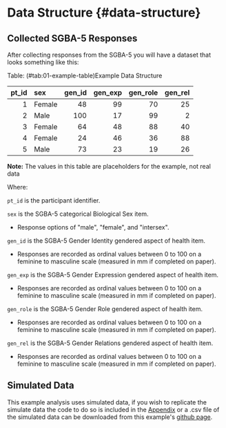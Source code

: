 # Data Structure {#data-structure}

## Collected SGBA-5 Responses

After collecting responses from the SGBA-5 you will have a dataset that looks something like this:




Table: (\#tab:01-example-table)Example Data Structure

| pt_id|sex    | gen_id| gen_exp| gen_role| gen_rel|
|-----:|:------|------:|-------:|--------:|-------:|
|     1|Female |     48|      99|       70|      25|
|     2|Male   |    100|      17|       99|       2|
|     3|Female |     64|      48|       88|      40|
|     4|Female |     24|      46|       36|      88|
|     5|Male   |     73|      23|       19|      26|

__Note:__
The values in this table are placeholders for the example, not real data

Where:

`pt_id` is the participant identifier.  

`sex` is the SGBA-5 categorical Biological Sex item.  

  - Response options of "male", "female", and "intersex".  

`gen_id` is the SGBA-5 Gender Identity gendered aspect of health item.  

  - Responses are recorded as ordinal values between 0 to 100 on a feminine to masculine scale (measured in mm if completed on paper).  

`gen_exp` is the SGBA-5 Gender Expression gendered aspect of health item.  

  - Responses are recorded as ordinal values between 0 to 100 on a feminine to masculine scale (measured in mm if completed on paper).  

`gen_role` is the SGBA-5 Gender Role gendered aspect of health item.  

  - Responses are recorded as ordinal values between 0 to 100 on a feminine to masculine scale (measured in mm if completed on paper).  

`gen_rel` is the SGBA-5 Gender Relations gendered aspect of health item.  

  - Responses are recorded as ordinal values between 0 to 100 on a feminine to masculine scale (measured in mm if completed on paper).


## Simulated Data

This example analysis uses simulated data, if you wish to replicate the simulate data the code to do so is included in the [Appendix](#sec:sim-data) or a .csv file of the simulated data can be downloaded from this example's [github page](https://github.com/putman-a/SGBA-5_example_analysis/%s).

